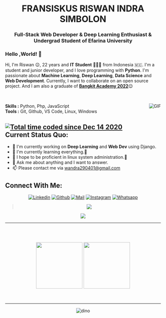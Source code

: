 <h1 align="center">FRANSISKUS RISWAN INDRA SIMBOLON</h1>
<h3 align="center">Full-Stack Web Developer<span color="blue"> & </span>Deep Learning Enthusiast <span color="blue"> & </span> Undergrad Student of Efarina University</h3>

### Hello ,World! 👋

Hi, I'm Riswan 😉, 22 years and **IT Student** 👨🏻‍💻 from Indonesia 🇲🇨. I'm a student and junior developer, and I love programming with **Python**. I'm passionate about **Machine Learning**, **Deep Learning**, **Data Science** and **Web Development**. Currently, I want to collaborate on an open source project. And I am also a graduate of <a href='https://doc-04-1k-docs.googleusercontent.com/docs/securesc/50qek9r9sqn72e1ctdrmnttjstpushku/07r9gpoc6ulu4eemaksrmfhra9tdrba8/1686484575000/12204279330581913561/03696307367813466219/1kqec_osFhGs-6QmKfCNT29SGNdMXGNpa?e=view&ax=ADWCPKCF3TzueXmZND9hZaXOjnGfQ-kxIx31ryjugTniFKLICGIELAJRvQ27jpr4Z4V8N6xFsysphm7E1msph3nECLMjT1GNaDH9cAm1c8Bgq5SdFyBtJUDQXE_uVnaGQsasW4MP51J1p_Jtm9OBNz_q-fzRpIZ7Na0MrcS4w49CN-zXIR4vdM9Znneb0XucaPJfAjFDwi-Tit9Csdlc9qn0eWVV_SaGgMFfnIlHNiS1OcTfdFzdZ9k5DoSw99cNi337AyAOBEWVmsesJHVR_FbRmkRJzeUFPeWk2VPDztg9zzfq7RA-XAs_HfksGPTr8N5eR6SdHoJaXnU31oLPo5hfiZSQo8or3VTFhek4hGV_iUvvOcsOVgg9b5xwN8Laesr_gU2MOuyU7tUZzQUii4SpphrBgee1q5elkSvebdVEJGpVR7OHDaXA7sBEjw6RWthCqYCg9A_ghfm6AP8BinCqmFfRIqvaeThqwx7-fE8fuzOAEted_q5QQ7AslbLEtN0NiDnlWvctaviv6QPNX5u7g4PrB0cVJFVBJp41ts_-LlU6AX0s59QzUHFtsWC5vLwXhRSaJ5MKp_qf0GdPYhJw18DU06yjqKSl04HxL4AANkq2GFVOCYUPWAu7UF6aYEA7T0nm6JyYnlSEAnDUOxBe8ihJODPByjcYaEKhGetQhpoBBzlZFwkXchnB3_S6QoVYDuepOo4gpUvJy5v3_IwCBOSFAcT-yEQb4Djjol73fPUq7gBIdntDDZvBMlEvWHt8uFVFO-x34QIFnK8xruXBpcWP_zgQUl2toQ4twChYQOHH_futRQiZPCrDn2r36enQmsyjzl7V9DwL6fqSzQ2hvX1g1TUoV35IOKpHcexACAxn6Ava6ztTK52TV0pv65RGRlArVuYFg9-fnl4cGMO15EZibcR3q798g1LA9k0w0XM6PycCOYk4qLvn39p4fibOBXyf&uuid=ac123278-78a6-4000-8e98-1a96356bf703&authuser=0&nonce=082et95h2sne4&user=03696307367813466219&hash=2382oabs93lont8v4cg1jrgcdhdfpih1'>**Bangkit Academy 2022**</a>😉
</br>
</br>
</br>

<img align="right" alt="GIF" src="https://media.giphy.com/media/iIqmM5tTjmpOB9mpbn/giphy.gif"/>


**Skills :** Python, Php, JavaScript
</br>
**Tools :** Git, Github, VS Code, Linux, Windows

<a href="https://wakatime.com/@04eb5b5a-63a9-400c-8e11-d6fe06d2cf50"><img src="https://wakatime.com/badge/user/04eb5b5a-63a9-400c-8e11-d6fe06d2cf50.svg" alt="Total time coded since Dec 14 2020" /></a>
<br>
**Current Status Quo:**
----

* 🔭 I'm currently working on **Deep Learning** and **Web Dev** using Django.
* 🌱 I'm currently learning everything.🤣
* 🤔 I hope to be proficient in linux system administration.🐧
* 💬 Ask me about anything and I want to answer.
* 📫 Please contact me via wandra290401@gmail.com



<h2 align="left">Connect With Me:</h2>

<div align=center>

[![Linkedin](https://img.shields.io/badge/LinkedIn-0077B5?style=for-the-badge&logo=linkedin&logoColor=white)](https://www.linkedin.com/in/wan29/)
[![Github](https://img.shields.io/badge/GitHub-100000?style=for-the-badge&logo=github&logoColor=white)](https://github.com/riswan29)
[![Mail](https://img.shields.io/badge/Gmail-D14836?style=for-the-badge&logo=gmail&logoColor=white)](mailto:wandra290401@gmail.com)
[![Instagram](https://img.shields.io/badge/Instagram-E4405F?style=for-the-badge&logo=instagram&logoColor=white)](https://www.instagram.com/fris.wann/)
[![Whatsapp](https://img.shields.io/badge/Whatsapp-11c61f?style=for-the-badge&logo=whatsapp&logoColor=white)](wa.me/+6287823618886)

</div>

><div align="center"><img src="https://quotes-github-readme.vercel.app/api?type=horizontal&theme=dark"></div>
<div align="center"><img src="https://cdn.jsdelivr.net/gh/sun0225SUN/photos/images/202110311924844.png" /></div>

-----


 <br>
 <br>
 <p align="center">
  <img height="150" src="https://github-readme-stats.vercel.app/api/top-langs/?username=riswan29&layout=compact&hide=html&theme=dracula"/>


  <img height="150" src="https://github-readme-stats.vercel.app/api?username=riswan29&count_private=true&show_icons=true&theme=dracula&include_all_commits=true"/>
  </P><br>




----------------

<div align=center>

![dino](https://gitee.com/skykeyjoker/PicCloud/raw/master/img/dino.gif)

</div>
